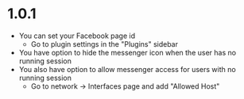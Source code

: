 1.0.1
===================
* You can set your Facebook page id
  - Go to plugin settings in the "Plugins" sidebar
* You have option to hide the messenger icon when the user has no running session
* You also have option to allow messenger access for users with no running session
  - Go to network -> Interfaces page and add "Allowed Host"
